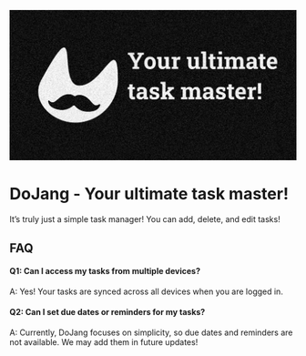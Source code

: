 ![](https://raw.githubusercontent.com/ethan-mason/claro-list/refs/heads/main/public/og-image.png)
# DoJang - Your ultimate task master!
It’s truly just a simple task manager! You can add, delete, and edit tasks!
## FAQ

#### Q1: Can I access my tasks from multiple devices?
A: Yes! Your tasks are synced across all devices when you are logged in.

#### Q2: Can I set due dates or reminders for my tasks?
A: Currently, DoJang focuses on simplicity, so due dates and reminders are not available. We may add them in future updates!